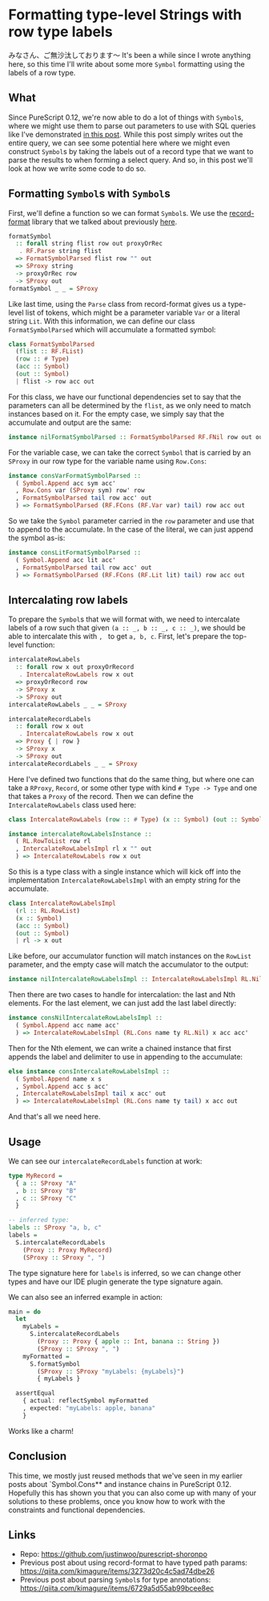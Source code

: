 # Formatting type-level Strings with row type labels

みなさん、ご無沙汰しております〜 It's been a while since I wrote anything here, so this time I'll write about some more `Symbol` formatting using the labels of a row type.

## What

Since PureScript 0.12, we're now able to do a lot of things with `Symbol`s, where we might use them to parse out parameters to use with SQL queries like I've demonstrated [in this post](https://qiita.com/kimagure/items/4b08e9f0479d5866ec04). While this post simply writes out the entire query, we can see some potential here where we might even construct `Symbol`s by taking the labels out of a record type that we want to parse the results to when forming a select query. And so, in this post we'll look at how we write some code to do so.

## Formatting `Symbol`s with `Symbol`s

First, we'll define a function so we can format `Symbol`s. We use the [record-format](https://github.com/kcsongor/purescript-record-format) library that we talked about previously [here](https://qiita.com/kimagure/items/3273d20c4c5ad74dbe26#record-format).

```hs
formatSymbol
  :: forall string flist row out proxyOrRec
   . RF.Parse string flist
  => FormatSymbolParsed flist row "" out
  => SProxy string
  -> proxyOrRec row
  -> SProxy out
formatSymbol _ _ = SProxy
```

Like last time, using the `Parse` class from record-format gives us a type-level list of tokens, which might be a parameter variable `Var` or a literal string `Lit`. With this information, we can define our class `FormatSymbolParsed` which will accumulate a formatted symbol:

```hs
class FormatSymbolParsed
  (flist :: RF.FList)
  (row :: # Type)
  (acc :: Symbol)
  (out :: Symbol)
  | flist -> row acc out
```

For this class, we have our functional dependencies set to say that the parameters can all be determined by the `flist`, as we only need to match instances based on it. For the empty case, we simply say that the accumulate and output are the same:

```hs
instance nilFormatSymbolParsed :: FormatSymbolParsed RF.FNil row out out
```

For the variable case, we can take the correct `Symbol` that is carried by an `SProxy` in our row type for the variable name using `Row.Cons`:

```hs
instance consVarFormatSymbolParsed ::
  ( Symbol.Append acc sym acc'
  , Row.Cons var (SProxy sym) row' row
  , FormatSymbolParsed tail row acc' out
  ) => FormatSymbolParsed (RF.FCons (RF.Var var) tail) row acc out
```

So we take the `Symbol` parameter carried in the `row` parameter and use that to append to the accumulate. In the case of the literal, we can just append the symbol as-is:

```hs
instance consLitFormatSymbolParsed ::
  ( Symbol.Append acc lit acc'
  , FormatSymbolParsed tail row acc' out
  ) => FormatSymbolParsed (RF.FCons (RF.Lit lit) tail) row acc out
```

## Intercalating row labels

To prepare the `Symbol`s that we will format with, we need to intercalate labels of a row such that given `(a :: _, b :: _, c :: _)`, we should be able to intercalate this with `, ` to get `a, b, c`. First, let's prepare the top-level function:

```hs
intercalateRowLabels
  :: forall row x out proxyOrRecord
   . IntercalateRowLabels row x out
  => proxyOrRecord row
  -> SProxy x
  -> SProxy out
intercalateRowLabels _ _ = SProxy

intercalateRecordLabels
  :: forall row x out
   . IntercalateRowLabels row x out
  => Proxy { | row }
  -> SProxy x
  -> SProxy out
intercalateRecordLabels _ _ = SProxy
```

Here I've defined two functions that do the same thing, but where one can take a `RProxy`, `Record`, or some other type with kind `# Type -> Type` and one that takes a `Proxy` of the record. Then we can define the `IntercalateRowLabels` class used here:

```hs
class IntercalateRowLabels (row :: # Type) (x :: Symbol) (out :: Symbol)

instance intercalateRowLabelsInstance ::
  ( RL.RowToList row rl
  , IntercalateRowLabelsImpl rl x "" out
  ) => IntercalateRowLabels row x out
```

So this is a type class with a single instance which will kick off into the implementation `IntercalateRowLabelsImpl` with an empty string for the accumulate.

```hs
class IntercalateRowLabelsImpl
  (rl :: RL.RowList)
  (x :: Symbol)
  (acc :: Symbol)
  (out :: Symbol)
  | rl -> x out
```

Like before, our accumulator function will match instances on the `RowList` parameter, and the empty case will match the accumulator to the output:

```hs
instance nilIntercalateRowLabelsImpl :: IntercalateRowLabelsImpl RL.Nil x out out
```

Then there are two cases to handle for intercalation: the last and Nth elements. For the last element, we can just add the last label directly:

```hs
instance consNilIntercalateRowLabelsImpl ::
  ( Symbol.Append acc name acc'
  ) => IntercalateRowLabelsImpl (RL.Cons name ty RL.Nil) x acc acc'
```

Then for the Nth element, we can write a chained instance that first appends the label and delimiter to use in appending to the accumulate:

```hs
else instance consIntercalateRowLabelsImpl ::
  ( Symbol.Append name x s
  , Symbol.Append acc s acc'
  , IntercalateRowLabelsImpl tail x acc' out
  ) => IntercalateRowLabelsImpl (RL.Cons name ty tail) x acc out
```

And that's all we need here.

## Usage

We can see our `intercalateRecordLabels` function at work:

```hs
type MyRecord =
  { a :: SProxy "A"
  , b :: SProxy "B"
  , c :: SProxy "C"
  }

-- inferred type:
labels :: SProxy "a, b, c"
labels =
  S.intercalateRecordLabels
    (Proxy :: Proxy MyRecord)
    (SProxy :: SProxy ", ")
```

The type signature here for `labels` is inferred, so we can change other types and have our IDE plugin generate the type signature again.

We can also see an inferred example in action:

```hs
main = do
  let
    myLabels =
      S.intercalateRecordLabels
        (Proxy :: Proxy { apple :: Int, banana :: String })
        (SProxy :: SProxy ", ")
    myFormatted =
      S.formatSymbol
        (SProxy :: SProxy "myLabels: {myLabels}")
        { myLabels }

  assertEqual
    { actual: reflectSymbol myFormatted
    , expected: "myLabels: apple, banana"
    }
```

Works like a charm!

## Conclusion

This time, we mostly just reused methods that we've seen in my earlier posts about `Symbol.Cons** and instance chains in PureScript 0.12. Hopefully this has shown you that you can also come up with many of your solutions to these problems, once you know how to work with the constraints and functional dependencies.

## Links

* Repo: https://github.com/justinwoo/purescript-shoronpo
* Previous post about using record-format to have typed path params: https://qiita.com/kimagure/items/3273d20c4c5ad74dbe26
* Previous post about parsing `Symbol`s for type annotations: https://qiita.com/kimagure/items/6729a5d55ab99bcee8ec